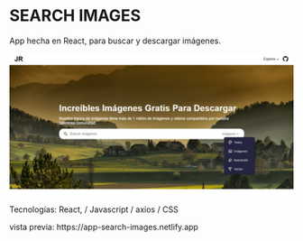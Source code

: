 # SEARCH IMAGES
<p>App hecha en React, para buscar y descargar imágenes.</p>
<img src="./src/assets/Search-Images.jpeg">
<p>Tecnologías: React, / Javascript / axios / CSS</p>
vista previa: https://app-search-images.netlify.app
